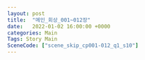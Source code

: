 ```yaml
---
layout: post
title:  "메인_회상_001~012장"
date:   2022-01-02 16:00:00 +0000
categories: Main
Tags: Story Main
SceneCode: ["scene_skip_cp001-012_q1_s10"]
---
```

